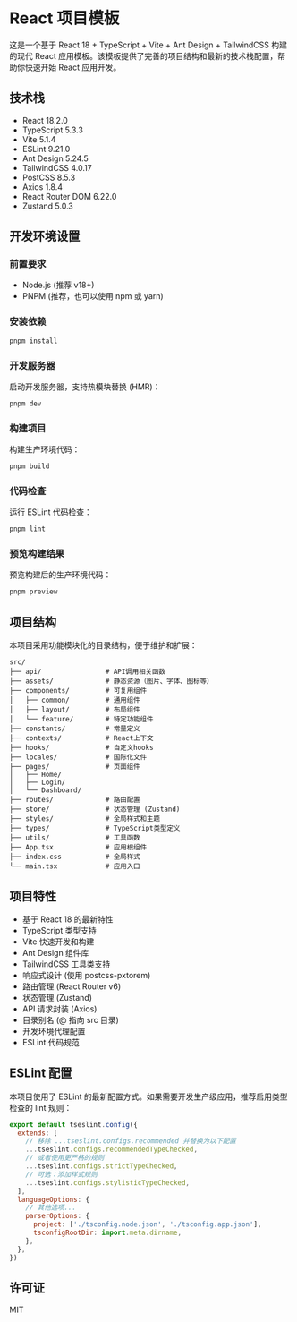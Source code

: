 # React 项目模板

这是一个基于 React 18 + TypeScript + Vite + Ant Design + TailwindCSS 构建的现代 React 应用模板。该模板提供了完善的项目结构和最新的技术栈配置，帮助你快速开始 React 应用开发。

## 技术栈

- React 18.2.0
- TypeScript 5.3.3
- Vite 5.1.4
- ESLint 9.21.0
- Ant Design 5.24.5
- TailwindCSS 4.0.17
- PostCSS 8.5.3
- Axios 1.8.4
- React Router DOM 6.22.0
- Zustand 5.0.3

## 开发环境设置

### 前置要求

- Node.js (推荐 v18+)
- PNPM (推荐，也可以使用 npm 或 yarn)

### 安装依赖

```bash
pnpm install
```

### 开发服务器

启动开发服务器，支持热模块替换 (HMR)：

```bash
pnpm dev
```

### 构建项目

构建生产环境代码：

```bash
pnpm build
```

### 代码检查

运行 ESLint 代码检查：

```bash
pnpm lint
```

### 预览构建结果

预览构建后的生产环境代码：

```bash
pnpm preview
```

## 项目结构

本项目采用功能模块化的目录结构，便于维护和扩展：

```
src/
├── api/                # API调用相关函数
├── assets/             # 静态资源（图片、字体、图标等）
├── components/         # 可复用组件
│   ├── common/         # 通用组件
│   ├── layout/         # 布局组件
│   └── feature/        # 特定功能组件
├── constants/          # 常量定义
├── contexts/           # React上下文
├── hooks/              # 自定义hooks
├── locales/            # 国际化文件
├── pages/              # 页面组件
│   ├── Home/
│   ├── Login/
│   └── Dashboard/
├── routes/             # 路由配置
├── store/              # 状态管理 (Zustand)
├── styles/             # 全局样式和主题
├── types/              # TypeScript类型定义
├── utils/              # 工具函数
├── App.tsx             # 应用根组件
├── index.css           # 全局样式
└── main.tsx            # 应用入口
```

## 项目特性

- 基于 React 18 的最新特性
- TypeScript 类型支持
- Vite 快速开发和构建
- Ant Design 组件库
- TailwindCSS 工具类支持
- 响应式设计 (使用 postcss-pxtorem)
- 路由管理 (React Router v6)
- 状态管理 (Zustand)
- API 请求封装 (Axios)
- 目录别名 (@ 指向 src 目录)
- 开发环境代理配置
- ESLint 代码规范

## ESLint 配置

本项目使用了 ESLint 的最新配置方式。如果需要开发生产级应用，推荐启用类型检查的 lint 规则：

```js
export default tseslint.config({
  extends: [
    // 移除 ...tseslint.configs.recommended 并替换为以下配置
    ...tseslint.configs.recommendedTypeChecked,
    // 或者使用更严格的规则
    ...tseslint.configs.strictTypeChecked,
    // 可选：添加样式规则
    ...tseslint.configs.stylisticTypeChecked,
  ],
  languageOptions: {
    // 其他选项...
    parserOptions: {
      project: ['./tsconfig.node.json', './tsconfig.app.json'],
      tsconfigRootDir: import.meta.dirname,
    },
  },
})
```

## 许可证

MIT
